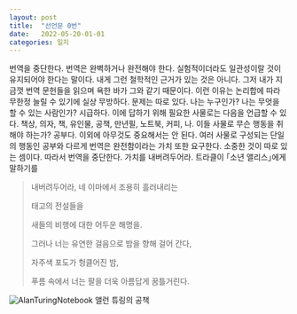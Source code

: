 ```yaml
---
layout: post
title:  "선언문 0번"
date:   2022-05-20-01-01
categories: 일지
---
```


번역을 중단한다. 번역은 완벽하거나 완전해야 한다. 실험적이더라도 일관성이랄 것이 유지되어야 한다는 말이다. 내게 그런 철학적인 근거가 있는 것은 아니다. 그저 내가 지금껏 번역 문헌들을 읽으며 욕한 바가 그와 같기 때문이다. 이런 이유는 논리합에 따라 무한정 늘릴 수 있기에 실상 무방하다. 문제는 따로 있다. 나는 누구인가? 나는 무엇을 할 수 있는 사람인가? 시급하다. 이에 답하기 위해 필요한 사물로는 다음을 언급할 수 있다. 책상, 의자, 책, 유인물, 공책, 만년필, 노트북, 커피, 나. 이들 사물로 무슨 행동을 취해야 하는가? 공부다. 이외에 아무것도 중요해서는 안 된다. 여러 사물로 구성되는 단일의 행동인 공부와 다르게 번역은 완전함이라는 가치 또한 요구한다. 소중한 것이 따로 있는 셈이다. 따라서 번역을 중단한다. 가치를 내버려두어라. 트라클이 ｢소년 앨리스｣에게 말하기를
>내버려두어라, 네 이마에서 조용히 흘러내리는
>
>태고의 전설들을
>
>새들의 비행에 대한 어두운 해명을.
>
>
>그러나 너는 유연한 걸음으로 밤을 향해 걸어 간다,
>
>자주색 포도가 헝클어진 밤,
>
>푸름 속에서 너는 팔을 더욱 아름답게 꿈틀거린다.

![AlanTuringNotebook](https://s.abcnews.com/images/Technology/150414_dvo_turing_notebook_16x9_992.jpg)
앨런 튜링의 공책